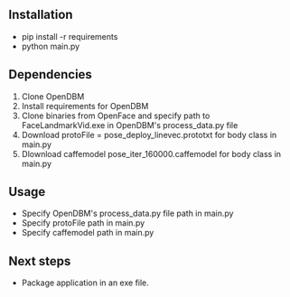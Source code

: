 ## Installation 
* pip install -r requirements
* python main.py


## Dependencies 
1. Clone OpenDBM
2. Install requirements for OpenDBM
3. Clone binaries from OpenFace and specify path to FaceLandmarkVid.exe in OpenDBM's process_data.py file
4. Download protoFile = pose_deploy_linevec.prototxt for body class in main.py 
6. Dlownload caffemodel pose_iter_160000.caffemodel for body class in main.py


## Usage
* Specify OpenDBM's process_data.py file path in main.py
* Specify protoFile path in main.py
* Specify caffemodel path in main.py

## Next steps 

* Package application in an exe file. 
